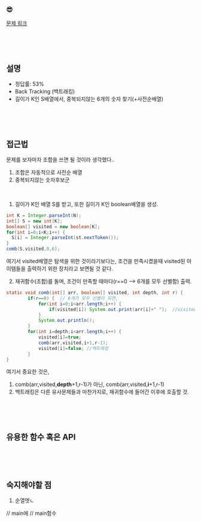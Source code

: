 

### &#128526;
[문제 링크](https://www.acmicpc.net/problem/6603)

<br>
<br>
<br>

## 설명
* 정답률: 53%
* Back Tracking (백트래킹)
* 길이가 K인 S배열에서, 중복되지않는 6개의 숫자 찾기(+사전순배열)


<br>
<br>
<br>

## 접근법
문제를 보자마자 조합을 쓰면 될 것이라 생각했다.. 
  1) 조합은 자동적으로 사전순 배열
  2) 중복되지않는 숫자후보군
<br>


1) 길이가 K인 배열 S를 받고, 또한 길이가 K인 boolean배열을 생성.
```java
int K = Integer.parseInt(N);
int[] S = new int[K];
boolean[] visited = new boolean[K];
for(int i=0;i<K;i++) {
  S[i] = Integer.parseInt(st.nextToken());
}
comb(S,visited,0,6);
```
여기서 visited배열은 탐색을 위한 것이라기보다는, 조건을 만족시켰을때 visited된 아이템들을 출력하기 위한 장치라고 보면될 것 같다.



2) 재귀함수(조합)를 돌며, 조건이 만족할 때마다(r==0 --> 6개를 모두 선별함) 출력.
```java
static void comb(int[] arr, boolean[] visited, int depth, int r) {
		if(r==0) {  // 6개가 모두 선별이 되면,
			for(int i=0;i<arr.length;i++) {
				if(visited[i]) System.out.print(arr[i]+" ");  //visited, 즉 선택된 아이템들을 출력 
			}
			System.out.println();
		}
		for(int i=depth;i<arr.length;i++) {
			visited[i]=true;
			comb(arr,visited,i+1,r-1);
			visited[i]=false; //백트래킹
		}
}
```

여기서 중요한 것은, 
  1) comb(arr,visited,**depth**+1,r-1)가 아닌, comb(arr,visited,**i**+1,r-1) 
  2) 백트래킹은 다른 유사문제들과 마찬가지로, 재귀함수에 들어간 이후에 호출할 것.

<br>
<br>
<br>

## 유용한 함수 혹은 API


<br>
<br>
<br>

## 숙지해야할 점
1) 순열엣ㄴ

// main에
// main함수

<br>
<br>
<br>
